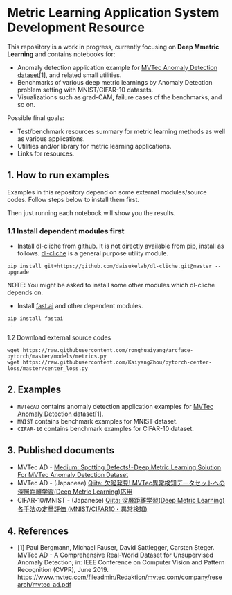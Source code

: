 # Metric Learning Application System Development Resource

This repository is a work in progress, currently focusing on __Deep Mmetric Learning__ and contains notebooks for:

- Anomaly detection application example for [MVTec Anomaly Detection dataset](https://www.mvtec.com/company/research/datasets/mvtec-ad/)[1], and related small utilities.
- Benchmarks of various deep metric learnings by Anomaly Detection problem setting with MNIST/CIFAR-10 datasets.
- Visualizations such as grad-CAM, failure cases of the benchmarks, and so on.

Possible final goals:

- Test/benchmark resources summary for metric learning methods as well as various applications.
- Utilities and/or library for metric learning applications.
- Links for resources.

## 1. How to run examples

Examples in this repository depend on some external modules/source codes. Follow steps below to install them first.

Then just running each notebook will show you the results.

### 1.1 Install dependent modules first

- Install dl-cliche from github. It is not directly available from pip, install as follows. [dl-cliche](https://github.com/daisukelab/dl-cliche) is a general purpose utility module.

```shell
pip install git+https://github.com/daisukelab/dl-cliche.git@master --upgrade
```

NOTE: You might be asked to install some other modules which dl-cliche depends on.

- Install [fast.ai](https://www.fast.ai/) and other dependent modules.

```shell
pip install fastai
 :
```

1.2 Download external source codes

```shell
wget https://raw.githubusercontent.com/ronghuaiyang/arcface-pytorch/master/models/metrics.py
wget https://raw.githubusercontent.com/KaiyangZhou/pytorch-center-loss/master/center_loss.py
```

## 2. Examples

- `MVTecAD` contains anomaly detection application examples for [MVTec Anomaly Detection dataset](https://www.mvtec.com/company/research/datasets/mvtec-ad/)[1].
- `MNIST` contains benchmark examples for MNIST dataset.
- `CIFAR-10` contains benchmark examples for CIFAR-10 dataset.

## 3. Published documents

- MVTec AD - [Medium: Spotting Defects! - Deep Metric Learning Solution For MVTec Anomaly Detection Dataset](https://medium.com/@nizumical/spotting-defects-deep-metric-learning-solution-for-mvtec-anomaly-detection-dataset-c77691beb1eb)
- MVTec AD - (Japanese) [Qiita: 欠陥発見! MVTec異常検知データセットへの深層距離学習(Deep Metric Learning)応用](https://qiita.com/daisukelab/items/e0ff429bd58b2befbb1b)
- CIFAR-10/MNIST - (Japanese) [Qiita: 深層距離学習(Deep Metric Learning)各手法の定量評価 (MNIST/CIFAR10・異常検知)](https://qiita.com/daisukelab/items/5f9ec189959eaf1ef211)

## 4. References

- [1] Paul Bergmann, Michael Fauser, David Sattlegger, Carsten Steger. MVTec AD - A Comprehensive Real-World Dataset for Unsupervised Anomaly Detection; in: IEEE Conference on Computer Vision and Pattern Recognition (CVPR), June 2019. https://www.mvtec.com/fileadmin/Redaktion/mvtec.com/company/research/mvtec_ad.pdf
